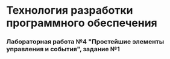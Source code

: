 # Технология разработки программного обеспечения
### Лабораторная работа №4 "Простейшие элементы управления и события", задание №1
